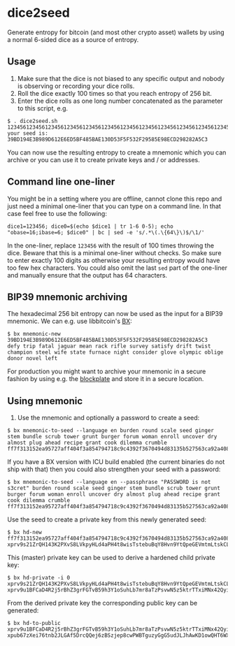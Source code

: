 # dice2seed
Generate entropy for bitcoin (and most other crypto asset) wallets by using a normal 6-sided dice as a source of entropy.

## Usage
1. Make sure that the dice is not biased to any specific output and nobody is observing or recording your dice rolls.
2. Roll the dice exactly 100 times so that you reach entropy of 256 bit.
3. Enter the dice rolls as one long number concatenated as the parameter to this script, e.g.
```
$ . dice2seed.sh 1234561234561234561234561234561234561234561234561234561234561234561234561234561234561234561234561234
your seed is:
39BD194E3B989D612E6ED5BF485BAE130D53F5F532F29585E98ECD298282A5C3
```
You can now use the resulting entropy to create a mnemonic which you can archive or you can use it to create private keys and / or addresses.

## Command line one-liner
You might be in a setting where you are offline, cannot clone this repo and just need a minimal one-liner that you can type on a command line. In that case feel free to use the following:
```
dice1=123456; dice0=$(echo $dice1 | tr 1-6 0-5); echo "obase=16;ibase=6; $dice0" | bc | sed -e 's/.*\(.\{64\}\)$/\1/'
```

In the one-liner, replace `123456` with the result of 100 times throwing the dice. Beware that this is a minimal one-liner without checks. So make sure to enter exactly 100 digits as otherwise your resulting entropy would have too few hex characters. You could also omit the last `sed` part of the one-liner and manually ensure that the output has 64 characters.

## BIP39 mnemonic archiving
The hexadecimal 256 bit entropy can now be used as the input for a BIP39 mnemonic. We can e.g. use libbitcoin's [BX](https://github.com/libbitcoin/libbitcoin-explorer/wiki/bx-mnemonic-new):
```
$ bx mnemonic-new 39BD194E3B989D612E6ED5BF485BAE130D53F5F532F29585E98ECD298282A5C3
defy trip fatal jaguar mean rack rifle survey satisfy drift twist champion steel wife state furnace night consider glove olympic oblige donor novel left
```
For production you might want to archive your mnemonic in a secure fashion by using e.g. the [blockplate](https://www.blockplate.com/) and store it in a secure location.

## Using mnemonic
1. Use the mnemonic and optionally a password to create a seed:
```
$ bx mnemonic-to-seed --language en burden round scale seed ginger stem bundle scrub tower grunt burger forum woman enroll uncover dry almost plug ahead recipe grant cook dilemma crumble
ff7f313152ea95727aff404f3a854794718c9c4392f3670494d83135b527563ca92a4080fb0923d8bc36a9a6177fff2995cf3653ea27ba0e525684b03fdd0f74
```
If you have a BX version with ICU build enabled (the current binaries do not ship with that) then you could also strengthen your seed with a password:
```
$ bx mnemonic-to-seed --language en --passphrase "PASSWORD is not s3cret" burden round scale seed ginger stem bundle scrub tower grunt burger forum woman enroll uncover dry almost plug ahead recipe grant cook dilemma crumble
ff7f313152ea95727aff404f3a854794718c9c4392f3670494d83135b527563ca92a4080fb0923d8bc36a9a6177fff2995cf3653ea27ba0e525684b03fdd0f74
```

Use the seed to create a private key from this newly generated seed:
```
$ bx hd-new ff7f313152ea95727aff404f3a854794718c9c4392f3670494d83135b527563ca92a4080fb0923d8bc36a9a6177fff2995cf3653ea27ba0e525684b03fdd0f74
xprv9s21ZrQH143K2PXvS8LVkpyHLd4aPH4t8wisTstebuBqY8Hvn9YtQpeGEVmtmLtskCLcEvKuMcaBZ7o9k6UEvNyVBPFELPXn2Yvos4ipoMa
```

This (master) private key can be used to derive a hardened child private key:
```
$ bx hd-private -i 0 xprv9s21ZrQH143K2PXvS8LVkpyHLd4aPH4t8wisTstebuBqY8Hvn9YtQpeGEVmtmLtskCLcEvKuMcaBZ7o9k6UEvNyVBPFELPXn2Yvos4ipoMa
xprv9u1BFCaD4R2j5rBhZ3grFGTvB59h3Y1oSuhLb7mr8aTzPsvwN5z5ktrTTxiMNx42QyisiJytczFDfxmaAeG2Lr3pN5VGkwogHhV13K5ZKXx
```

From the derived private key the corresponding public key can be generated:
```
$ bx hd-to-public xprv9u1BFCaD4R2j5rBhZ3grFGTvB59h3Y1oSuhLb7mr8aTzPsvwN5z5ktrTTxiMNx42QyisiJytczFDfxmaAeG2Lr3pN5VGkwogHhV13K5ZKXx
xpub67zXei76tnb2JLGAf5DrcQQej6zBSzjep8cwPWBTguzyGgG5udJLJhAwKD1owQHT6WXmw4cTPqsfmUx2t8JXYgjV6e5FJvQvXRzzCHNvBSJ
```
